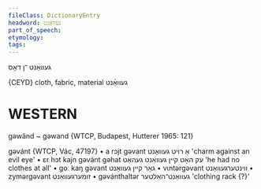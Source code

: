 ```yaml
---
fileClass: DictionaryEntry
headword: געוואַנט
part_of_speech: 
etymology: 
tags: 
---
```

געוואַנט
־ן
דאָס

{CEYD}
cloth, fabric, material געוואַ֜נט

WESTERN
========

gəwănd ~ gəwand {WTCP, Budapest, Hutterer 1965: 121}

gəvánt {WTCP, Vác, 47197}
	•	a rɔjt gəvant אַ רויט געוואַנט 'charm against an evil eye'
	•	ɛr hɔt kajn gəvánt gəhat עק האָט קיין געוואַנט געהאַט 'he had no clothes at all'
	•	goː kaŋ gəvant גאָר קיין געוואַנט
	•	vɩntərgəvant ווינטערגעוואַנט
	•	zymərgəvant זומערגעוואַנט
	•	gəvánthaltər געוואַנט־האַלטער 'clothing rack {?}'

